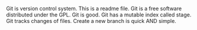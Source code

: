 Git is version control system.
This is a readme file.
Git is a free software distributed under the GPL.
Git is good.
Git has a mutable index called stage.
Git tracks changes of files.
Create a new branch is quick AND simple.
